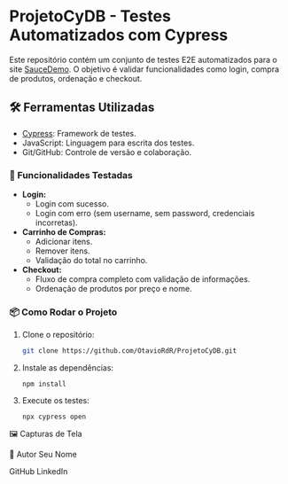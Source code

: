 # ProjetoCyDB - Testes Automatizados com Cypress

Este repositório contém um conjunto de testes E2E automatizados para o site [SauceDemo](https://www.saucedemo.com/v1/). O objetivo é validar funcionalidades como login, compra de produtos, ordenação e checkout.

## 🛠️ Ferramentas Utilizadas
- [Cypress](https://www.cypress.io/): Framework de testes.
- JavaScript: Linguagem para escrita dos testes.
- Git/GitHub: Controle de versão e colaboração.


### 🚀 Funcionalidades Testadas
- **Login:**
  - Login com sucesso.
  - Login com erro (sem username, sem password, credenciais incorretas).
- **Carrinho de Compras:**
  - Adicionar itens.
  - Remover itens.
  - Validação do total no carrinho.
- **Checkout:**
  - Fluxo de compra completo com validação de informações.
  - Ordenação de produtos por preço e nome.

### 📦 Como Rodar o Projeto
1. Clone o repositório:
   ```bash
   git clone https://github.com/OtavioRdR/ProjetoCyDB.git

2. Instale as dependências:
   ```
   npm install

3. Execute os testes:
   ```
   npx cypress open

🖼️ Capturas de Tela

👤 Autor
Seu Nome

GitHub
LinkedIn

